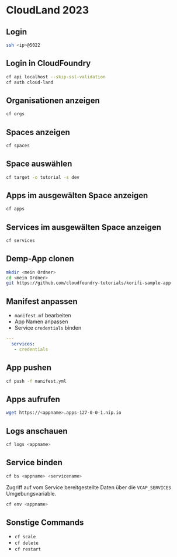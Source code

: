 # CloudLand 2023

## Login

```sh
ssh <ip>@5022
```

## Login in CloudFoundry

```sh
cf api localhost --skip-ssl-validation
cf auth cloud-land
```

## Organisationen anzeigen

```sh
cf orgs
```

## Spaces anzeigen

```sh
cf spaces
```


## Space auswählen

```sh
cf target -o tutorial -s dev
```


## Apps im ausgewälten Space anzeigen

```sh
cf apps
```
## Services im ausgewälten Space anzeigen

```sh
cf services
```

## Demp-App clonen

```sh
mkdir <mein Ordner>
cd <mein Ordner>
git https://github.com/cloudfoundry-tutorials/korifi-sample-app
```

## Manifest anpassen

- `manifest.mf` bearbeiten
- App Namen anpassen
- Service `credentials` binden

```yaml
---
  services:
   - credentials
```

## App pushen

```sh
cf push -f manifest.yml
```

## Apps aufrufen

```sh
wget https://<appname>.apps-127-0-0-1.nip.io
```

## Logs anschauen

```sh
cf logs <appname>
```

## Service binden

```sh
cf bs <appname> <servicename>
```

Zugriff auf vom Service bereitgestellte Daten über die `VCAP_SERVICES` Umgebungsvariable.

```sh
cf env <appname>
```

## Sonstige Commands

- `cf scale`
- `cf delete`
- `cf restart`

